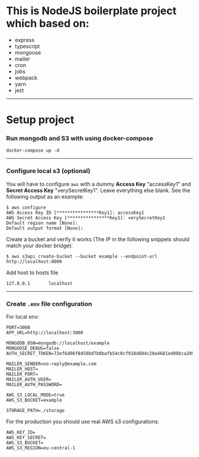 # This is NodeJS boilerplate project which based on:

 * express
 * typescript
 * mongoose
 * mailer
 * cron
 * jobs
 * webpack
 * yarn
 * jest
___


# Setup project

### Run mongodb and S3 with using docker-compose
```
docker-compose up -d
```

___
### Configure local s3 (optional)
You will have to configure `aws` with a dummy **Access Key** "accessKey1" and **Secret Access Key** "verySecretKey1". Leave everything else blank. See the following output as an example:

```
$ aws configure
AWS Access Key ID [****************Key1]: accessKey1
AWS Secret Access Key [****************Key1]: verySecretKey1
Default region name [None]:
Default output format [None]:
```

Create a bucket and verify it works (The IP in the following snippets should match your docker bridge):

```
$ aws s3api create-bucket --bucket example --endpoint-url http://localhost:8000
```

Add host to hosts file
```
127.0.0.1       localhost
```
___
### Create `.env` file configuration
For local env:
```
PORT=3000
APP_URL=http://localhost:3000

MONGODB_DSN=mongodb://localhost/example
MONGOOSE_DEBUG=false
AUTH_SECRET_TOKEN=72ef6d06f8450bd7b0bafb54c0cf918d604c20a4681ed08bca2091504223f96b

MAILER_SENDER=no-reply@example.com
MAILER_HOST=
MAILER_PORT=
MAILER_AUTH_USER=
MAILER_AUTH_PASSWORD=

AWS_S3_LOCAL_MODE=true
AWS_S3_BUCKET=example

STORAGE_PATH=./storage
```

For the production you should use real AWS s3 configurations:
```
AWS_KEY_ID=
AWS_KEY_SECRET=
AWS_S3_BUCKET=
AWS_S3_REGION=eu-central-1
```
